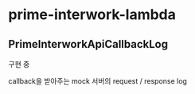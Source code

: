 # prime-interwork-lambda

## PrimeInterworkApiCallbackLog

구현 중

callback을 받아주는 mock 서버의 request / response log